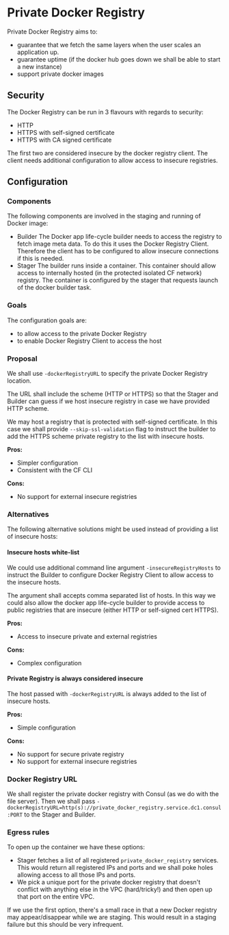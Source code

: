 # Private Docker Registry

Private Docker Registry aims to:
- guarantee that we fetch the same layers when the user scales an application up.
- guarantee uptime (if the docker hub goes down we shall be able to start a new instance)
- support private docker images

## Security

The Docker Registry can be run in 3 flavours with regards to security:
- HTTP
- HTTPS with self-signed certificate
- HTTPS with CA signed certificate

The first two are considered insecure by the docker registry client. The client needs additional configuration to allow access to insecure registries.

## Configuration

### Components

The following components are involved in the staging and running of Docker image:
- Builder
The Docker app life-cycle builder needs to access the registry to fetch image meta data. To do this it uses the Docker Registry Client. Therefore the client has to be configured to allow insecure connections if this is needed.
- Stager
The builder runs inside a container. This container should allow access to internally hosted (in the protected isolated CF network) registry. The container is configured by the stager that requests launch of the docker builder task.

### Goals

The configuration goals are:
- to allow access to the private Docker Registry
- to enable Docker Registry Client to access the host

### Proposal

We shall use `-dockerRegistryURL` to specify the private Docker Registry location.

The URL shall include the scheme (HTTP or HTTPS) so that the Stager and Builder can guess if we host insecure registry in case we have provided HTTP scheme.

We may host a registry that is protected with self-signed certificate. In this case we shall provide `--skip-ssl-validation` flag to instruct the builder to add the HTTPS scheme private registry to the list with insecure hosts.

**Pros:**

- Simpler configuration
- Consistent with the CF CLI

**Cons:**

- No support for external insecure registries

### Alternatives

The following alternative solutions might be used instead of providing a list of insecure hosts:

#### Insecure hosts white-list

We could use additional command line argument `-insecureRegistryHosts` to instruct the Builder to configure Docker Registry Client to allow access to the insecure hosts.

The argument shall accepts comma separated list of hosts. In this way we could also allow the docker app life-cycle builder to provide access to public registries that are insecure (either HTTP or self-signed cert HTTPS).

**Pros:**

- Access to insecure private and external registries

**Cons:**

- Complex configuration

#### Private Registry is always considered insecure

The host passed with `-dockerRegistryURL` is always added to the list of insecure hosts.

**Pros:**

- Simple configuration

**Cons:**

- No support for secure private registry
- No support for external insecure registries

### Docker Registry URL

We shall register the private docker registry with Consul (as we do with the file server). Then we shall pass `-dockerRegistryURL=http(s)://private_docker_registry.service.dc1.consul:PORT` to the Stager and Builder.

### Egress rules

To open up the container we have these options:

- Stager fetches a list of all registered `private_docker_registry` services. This would return all registered IPs and ports and we shall poke holes allowing access to all those IPs and ports.
- We pick a unique port for the private docker registry that doesn't conflict with anything else in the VPC (hard/tricky!) and then open up that port on the entire VPC.

If we use the first option, there's a small race in that a new Docker registry may appear/disappear while we are staging. This would result in a staging failure but this should be very infrequent.
